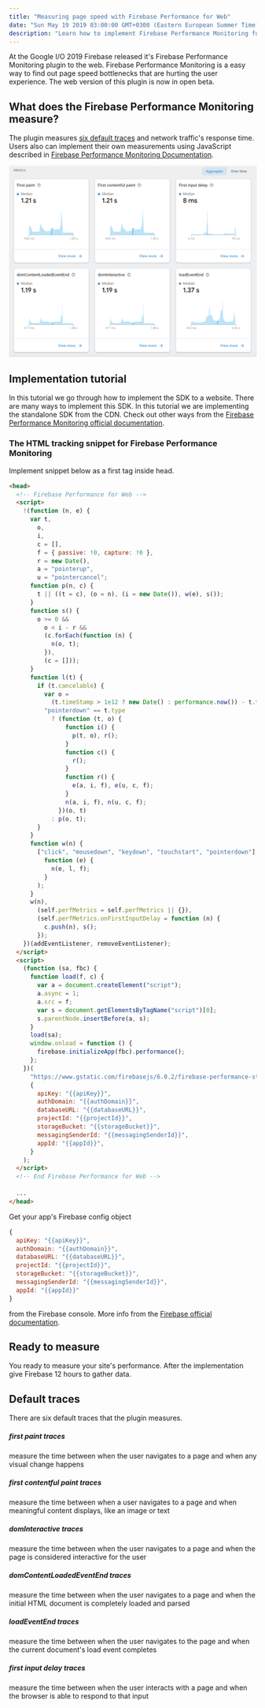 ```yaml
---
title: "Measuring page speed with Firebase Performance for Web"
date: "Sun May 19 2019 03:00:00 GMT+0300 (Eastern European Summer Time)"
description: "Learn how to implement Firebase Performance Monitoring for web to track page speed metrics and improve user experience, with a complete implementation guide."
---
```


At the Google I/O 2019 Firebase released it's Firebase Performance Monitoring plugin to the web.
Firebase Performance Monitoring is a easy way to find out page speed bottlenecks that are hurting the user experience.
The web version of this plugin is now in open beta.

## What does the Firebase Performance Monitoring measure?

The plugin measures [six default traces](#default-traces) and network traffic's response time.
Users also can implement their own measurements using JavaScript described in [Firebase Performance Monitoring Documentation](https://firebase.google.com/docs/perf-mon/get-started-web#add-custom-trace).

![Firebase Performance Monitoring default metrics dashboard](/firebase-perf-screenshot.png)

## Implementation tutorial

In this tutorial we go through how to implement the SDK to a website.
There are many ways to implement this SDK. In this tutorial we are implementing the standalone SDK from the CDN.
Check out other ways from the [Firebase Performance Monitoring official documentation](https://firebase.google.com/docs/perf-mon/get-started-web).

### The HTML tracking snippet for Firebase Performance Monitoring

Implement snippet below as a first tag inside head.

```html
<head>
  <!-- Firebase Performance for Web -->
  <script>
    !(function (n, e) {
      var t,
        o,
        i,
        c = [],
        f = { passive: !0, capture: !0 },
        r = new Date(),
        a = "pointerup",
        u = "pointercancel";
      function p(n, c) {
        t || ((t = c), (o = n), (i = new Date()), w(e), s());
      }
      function s() {
        o >= 0 &&
          o < i - r &&
          (c.forEach(function (n) {
            n(o, t);
          }),
          (c = []));
      }
      function l(t) {
        if (t.cancelable) {
          var o =
            (t.timeStamp > 1e12 ? new Date() : performance.now()) - t.timeStamp;
          "pointerdown" == t.type
            ? (function (t, o) {
                function i() {
                  p(t, o), r();
                }
                function c() {
                  r();
                }
                function r() {
                  e(a, i, f), e(u, c, f);
                }
                n(a, i, f), n(u, c, f);
              })(o, t)
            : p(o, t);
        }
      }
      function w(n) {
        ["click", "mousedown", "keydown", "touchstart", "pointerdown"].forEach(
          function (e) {
            n(e, l, f);
          }
        );
      }
      w(n),
        (self.perfMetrics = self.perfMetrics || {}),
        (self.perfMetrics.onFirstInputDelay = function (n) {
          c.push(n), s();
        });
    })(addEventListener, removeEventListener);
  </script>
  <script>
    (function (sa, fbc) {
      function load(f, c) {
        var a = document.createElement("script");
        a.async = 1;
        a.src = f;
        var s = document.getElementsByTagName("script")[0];
        s.parentNode.insertBefore(a, s);
      }
      load(sa);
      window.onload = function () {
        firebase.initializeApp(fbc).performance();
      };
    })(
      "https://www.gstatic.com/firebasejs/6.0.2/firebase-performance-standalone.js",
      {
        apiKey: "{{apiKey}}",
        authDomain: "{{authDomain}}",
        databaseURL: "{{databaseURL}}",
        projectId: "{{projectId}}",
        storageBucket: "{{storageBucket}}",
        messagingSenderId: "{{messagingSenderId}}",
        appId: "{{appId}}",
      }
    );
  </script>
  <!-- End Firebase Performance for Web -->

  ...
</head>
```

Get your app's Firebase config object

```js
{
  apiKey: "{{apiKey}}",
  authDomain: "{{authDomain}}",
  databaseURL: "{{databaseURL}}",
  projectId: "{{projectId}}",
  storageBucket: "{{storageBucket}}",
  messagingSenderId: "{{messagingSenderId}}",
  appId: "{{appId}}"
}
```

from the Firebase console.
More info from the [Firebase official documentation](https://firebase.google.com/docs/web/setup#config-object).

## Ready to measure

You ready to measure your site's performance. After the implementation give Firebase 12 hours to gather data.

## Default traces

There are six default traces that the plugin measures.

##### first paint traces

measure the time between when the user navigates to a page and when any visual change happens

##### first contentful paint traces

measure the time between when a user navigates to a page and when meaningful content displays, like an image or text

##### domInteractive traces

measure the time between when the user navigates to a page and when the page is considered interactive for the user

##### domContentLoadedEventEnd traces

measure the time between when the user navigates to a page and when the initial HTML document is completely loaded and parsed

##### loadEventEnd traces

measure the time between when the user navigates to the page and when the current document's load event completes

##### first input delay traces

measure the time between when the user interacts with a page and when the browser is able to respond to that input
